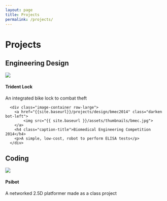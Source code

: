 ```yaml
---
layout: page
title: Projects
permalink: /projects/
---
```


Projects
========

Engineering Design
----
<div>
      <div class="image-container row-large">
        <a href="{{site.baseurl}}/projects/design/trident" class="darken bot-left">
            <img src="{{ site.baseurl }}/assets/thumbnails/trident.png">
        </a>
        <h4 class="caption-title">Trident Lock</h4>
        <p>An integrated bike lock to combat theft</p>            
      </div>

      <div class="image-container row-large">
        <a href="{{site.baseurl}}/projects/design/bmec2014" class="darken bot-left">
            <img src="{{ site.baseurl }}/assets/thumbnails/bmec.jpg">
        </a>
        <h4 class="caption-title">Biomedical Engineering Competition 2014</h4>
        <p>A simple, low-cost, robot to perform ELISA tests</p>            
      </div>
</div>

Coding
-----

<div>    
      <div class="image-container row-large">
        <a href="{{site.baseurl}}/projects/coding/psibot" class="darken bot-left">
            <img src="{{ site.baseurl }}/assets/thumbnails/psibot.bmp">
        </a>  
        <h4 class="caption-title">Psibot</h4>
        <p>A networked 2.5D platformer made as a class project</p>
      </div>      
</div>



<!-- {% for category in site.categories %}
  <div class="category-list">
  <h1>
  <a name="{{ category | first }}">{{ category | first }}</a>
  </h1>
    <ul class="post-list">
    {% for posts in category %}
      {% for post in posts limit 4%}
        <li>
            <span class="post-meta">{{ post.date | date: "%b %-d, %Y" }}</span>
            <h2>
              <a class="post-link" href="{{ post.url | prepend: site.baseurl }}">{{ post.title }}</a>
            </h2>
            <p>{{ post.excerpt }}</p>
            <a href="{{ post.url }}">Read more...</a>
        </li>
      {% endfor %}
    {% endfor %}
    </ul>
  </div>
{% endfor %} -->